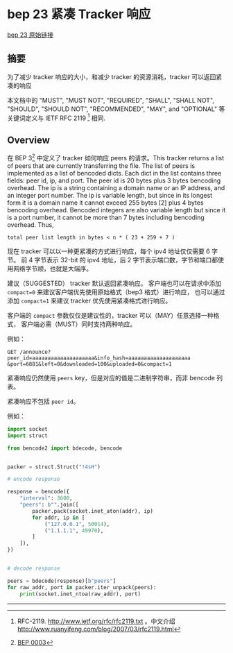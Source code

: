 # bep 23 紧凑 Tracker 响应

[bep 23 原始链接](https://www.bittorrent.org/beps/bep_0023.html)

## 摘要

为了减少 tracker 响应的大小，和减少 tracker 的资源消耗，tracker 可以返回紧凑的响应

本文档中的 "MUST", "MUST NOT", "REQUIRED", "SHALL", "SHALL NOT", "SHOULD", "SHOULD NOT",
"RECOMMENDED", "MAY", and "OPTIONAL" 等关键词定义与 IETF RFC 2119 [^1] 相同.

## Overview

在 BEP 3[^2] 中定义了 tracker 如何响应 peers 的请求。This tracker returns a list of peers
that are currently transferring the file. The list of peers is implemented as a list of
bencoded dicts. Each dict in the list contains three fields: peer id, ip, and port. The
peer id is 20 bytes plus 3 bytes bencoding overhead. The ip is a string containing a
domain name or an IP address, and an integer port number. The ip is variable length, but
since in its longest form it is a domain name it cannot exceed 255 bytes [2] plus 4
bytes bencoding overhead. Bencoded integers are also variable length but since it is a
port number, it cannot be more than 7 bytes including bencoding overhead. Thus,

    total peer list length in bytes < n * ( 23 + 259 + 7 )

现在 tracker 可以以一种更紧凑的方式进行响应，每个 ipv4 地址仅仅需要 6 字节。
前 4 字节表示 32-bit 的 ipv4 地址，后 2 字节表示端口数，字节和端口都使用网络字节顺，也就是大端序。

建议（SUGGESTED） tracker 默认返回紧凑响应。
客户端也可以在请求中添加 `compact=0` 来建议客户端优先使用原始格式（bep3 格式）进行响应，
也可以通过添加 `compact=1` 来建议 tracker 优先使用紧凑格式进行响应。

客户端的 `compact` 参数仅仅是建议性的，tracker 可以（MAY）任意选择一种格式，
客户端必需（MUST）同时支持两种响应。

例如：

    GET /announce?peer_id=aaaaaaaaaaaaaaaaaaaa&info_hash=aaaaaaaaaaaaaaaaaaaa
    &port=6881&left=0&downloaded=100&uploaded=0&compact=1

紧凑响应仍然使用 `peers` key，但是对应的值是二进制字符串，而非 bencode 列表。

紧凑响应不包括 `peer id`。

例如：

```python
import socket
import struct

from bencode2 import bdecode, bencode


packer = struct.Struct("!4sH")

# encode response

response = bencode({
    "interval": 3600,
    "peers": b"".join([
        packer.pack(socket.inet_aton(addr), ip)
        for addr, ip in [
            ("127.0.0.1", 50014),
            ("1.1.1.1", 49970),
        ]
    ]),
})


# decode response

peers = bdecode(response)[b"peers"]
for raw_addr, port in packer.iter_unpack(peers):
    print(socket.inet_ntoa(raw_addr), port)
```

---

[^1]:
    RFC-2119. <http://www.ietf.org/rfc/rfc2119.txt>
    。中文介绍 <http://www.ruanyifeng.com/blog/2007/03/rfc2119.html>

[^2]: [BEP 0003](./bep_0003.md)
